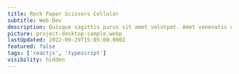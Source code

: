```yaml
---
title: Rock Paper Scissors Cellular
subtitle: Web Dev
description: Quisque sagittis purus sit amet volutpat. Amet venenatis urna cursus eget. Cursus mattis molestie a iaculis at erat pellentesque. Commodo ullamcorper a lacus vestibulum sed arcu non odio.
picture: project-desktop-sample.webp
lastUpdated: 2022-09-29T15:05:00.000Z
featured: false
tags: ['reactjs', 'typescript']
visibility: hidden
---
```

